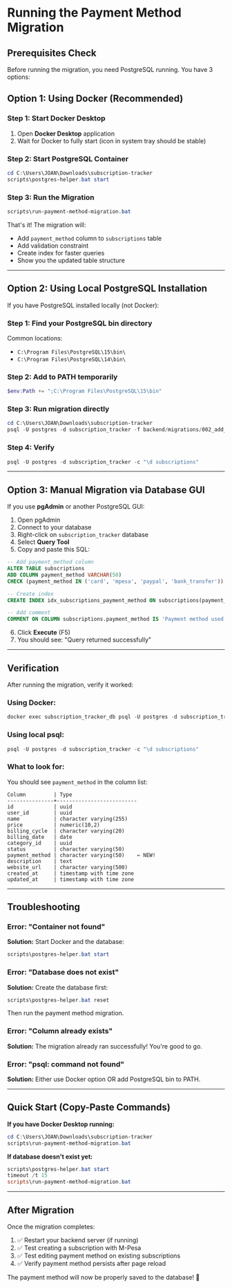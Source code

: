 # Running the Payment Method Migration

## Prerequisites Check

Before running the migration, you need PostgreSQL running. You have 3 options:

## Option 1: Using Docker (Recommended)

### Step 1: Start Docker Desktop
1. Open **Docker Desktop** application
2. Wait for Docker to fully start (icon in system tray should be stable)

### Step 2: Start PostgreSQL Container
```powershell
cd C:\Users\JOAN\Downloads\subscription-tracker
scripts\postgres-helper.bat start
```

### Step 3: Run the Migration
```powershell
scripts\run-payment-method-migration.bat
```

That's it! The migration will:
- Add `payment_method` column to `subscriptions` table
- Add validation constraint
- Create index for faster queries
- Show you the updated table structure

---

## Option 2: Using Local PostgreSQL Installation

If you have PostgreSQL installed locally (not Docker):

### Step 1: Find your PostgreSQL bin directory
Common locations:
- `C:\Program Files\PostgreSQL\15\bin\`
- `C:\Program Files\PostgreSQL\14\bin\`

### Step 2: Add to PATH temporarily
```powershell
$env:Path += ";C:\Program Files\PostgreSQL\15\bin"
```

### Step 3: Run migration directly
```powershell
cd C:\Users\JOAN\Downloads\subscription-tracker
psql -U postgres -d subscription_tracker -f backend/migrations/002_add_payment_method_to_subscriptions.sql
```

### Step 4: Verify
```powershell
psql -U postgres -d subscription_tracker -c "\d subscriptions"
```

---

## Option 3: Manual Migration via Database GUI

If you use **pgAdmin** or another PostgreSQL GUI:

1. Open pgAdmin
2. Connect to your database
3. Right-click on `subscription_tracker` database
4. Select **Query Tool**
5. Copy and paste this SQL:

```sql
-- Add payment_method column
ALTER TABLE subscriptions 
ADD COLUMN payment_method VARCHAR(50) 
CHECK (payment_method IN ('card', 'mpesa', 'paypal', 'bank_transfer'));

-- Create index
CREATE INDEX idx_subscriptions_payment_method ON subscriptions(payment_method);

-- Add comment
COMMENT ON COLUMN subscriptions.payment_method IS 'Payment method used for this subscription (card, mpesa, paypal, bank_transfer)';
```

6. Click **Execute** (F5)
7. You should see: "Query returned successfully"

---

## Verification

After running the migration, verify it worked:

### Using Docker:
```powershell
docker exec subscription_tracker_db psql -U postgres -d subscription_tracker -c "\d subscriptions"
```

### Using local psql:
```powershell
psql -U postgres -d subscription_tracker -c "\d subscriptions"
```

### What to look for:
You should see `payment_method` in the column list:

```
Column         | Type                     
---------------+--------------------------
id             | uuid                     
user_id        | uuid                     
name           | character varying(255)   
price          | numeric(10,2)           
billing_cycle  | character varying(20)    
billing_date   | date                     
category_id    | uuid                     
status         | character varying(50)    
payment_method | character varying(50)    ← NEW!
description    | text                     
website_url    | character varying(500)   
created_at     | timestamp with time zone 
updated_at     | timestamp with time zone 
```

---

## Troubleshooting

### Error: "Container not found"
**Solution:** Start Docker and the database:
```powershell
scripts\postgres-helper.bat start
```

### Error: "Database does not exist"
**Solution:** Create the database first:
```powershell
scripts\postgres-helper.bat reset
```
Then run the payment method migration.

### Error: "Column already exists"
**Solution:** The migration already ran successfully! You're good to go.

### Error: "psql: command not found"
**Solution:** Either use Docker option OR add PostgreSQL bin to PATH.

---

## Quick Start (Copy-Paste Commands)

**If you have Docker Desktop running:**
```powershell
cd C:\Users\JOAN\Downloads\subscription-tracker
scripts\run-payment-method-migration.bat
```

**If database doesn't exist yet:**
```powershell
scripts\postgres-helper.bat start
timeout /t 15
scripts\run-payment-method-migration.bat
```

---

## After Migration

Once the migration completes:

1. ✅ Restart your backend server (if running)
2. ✅ Test creating a subscription with M-Pesa
3. ✅ Test editing payment method on existing subscriptions
4. ✅ Verify payment method persists after page reload

The payment method will now be properly saved to the database! 🎉
